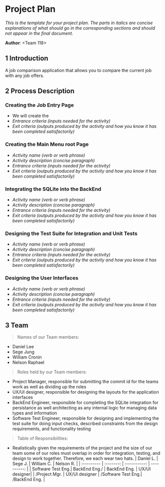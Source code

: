 # Project Plan

*This is the template for your project plan. The parts in italics are concise explanations of what should go in the corresponding sections and should not appear in the final document.*

**Author**: \<Team 118\>

## 1 Introduction

A job comparison application that allows you to compare the current job with any job offers.


## 2 Process Description

### Creating the Job Entry Page
- We will create the 
- *Entrance criteria (inputs needed for the activity)*
- *Exit criteria (outputs produced by the activity and how you know it has been completed satisfactorily)*


### Creating the Main Menu root Page
- *Activity name (verb or verb phrase)*
- *Activity description (concise paragraph)*
- *Entrance criteria (inputs needed for the activity)*
- *Exit criteria (outputs produced by the activity and how you know it has been completed satisfactorily)*

### Integrating the SQLite into the BackEnd
- *Activity name (verb or verb phrase)*
- *Activity description (concise paragraph)*
- *Entrance criteria (inputs needed for the activity)*
- *Exit criteria (outputs produced by the activity and how you know it has been completed satisfactorily)*

### Designing the Test Suite for Integration and Unit Tests
- *Activity name (verb or verb phrase)*
- *Activity description (concise paragraph)*
- *Entrance criteria (inputs needed for the activity)*
- *Exit criteria (outputs produced by the activity and how you know it has been completed satisfactorily)*

### Designing the User Interfaces
- *Activity name (verb or verb phrase)*
- *Activity description (concise paragraph)*
- *Entrance criteria (inputs needed for the activity)*
- *Exit criteria (outputs produced by the activity and how you know it has been completed satisfactorily)*


## 3 Team

> Names of our Team members:
- Daniel Lee
- Sege Jung
- William Cronin
- Nelson Raphael

> Roles held by our Team members:
- Project Manager, responsible for submitting the commit id for the teams work as well as dividing up the roles
- UX/UI designer, responsible for designing the layouts for the application interfaces
- BackEnd Engineer, responsible for completing the SQLite integration for persistance as well architecting as any internal logic for managing data types and information
- Software Test Engineer, responsible for designing and implementing the test suite for doing input checks, described constraints from the design requirements, and functionality testing

> Table of Responsibilities:
- Realistically given the requirements of the project and the size of our team some of our roles must overlap in order for integration, testing, and design to work together. Therefore, we each wear two hats.
  | Daniel L.         | Sege J.         | William C.         | Nelson R.     |
  | :---------         | :-------:         | :----------:         | ----------:    |
  | Software Test Eng.| BackEnd Eng./   | BackEnd Eng.       | UX/UI designer|
  | /Project Mgr.     | UX/UI designer  | /Software Test Eng.| /BackEnd Eng. |
